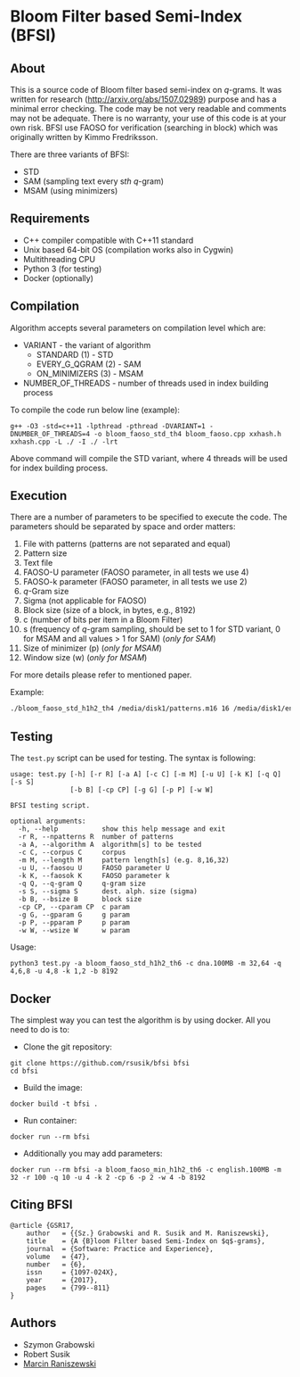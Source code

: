 # Bloom Filter based Semi-Index (BFSI)

## About

This is a source code of Bloom filter based semi-index on *q*-grams. It was written for research (http://arxiv.org/abs/1507.02989) purpose and has a minimal error checking. The code may be not very readable and comments may not be adequate. There is no warranty, your use of this code is at your own risk. BFSI use FAOSO for verification (searching in block) which was originally written by Kimmo Fredriksson.

There are three variants of BFSI:
* STD
* SAM (sampling text every s*th* *q*-gram)
* MSAM (using minimizers)

## Requirements

* C++ compiler compatible with C++11 standard
* Unix based 64-bit OS (compilation works also in Cygwin)
* Multithreading CPU
* Python 3 (for testing)
* Docker (optionally)



## Compilation

Algorithm accepts several parameters on compilation level which are:
* VARIANT - the variant of algorithm
  * STANDARD (1) - STD
  * EVERY_G_QGRAM (2) - SAM
  * ON_MINIMIZERS (3) - MSAM
* NUMBER_OF_THREADS - number of threads used in index building process

To compile the code run below line (example):

```shell
g++ -O3 -std=c++11 -lpthread -pthread -DVARIANT=1 -DNUMBER_OF_THREADS=4 -o bloom_faoso_std_th4 bloom_faoso.cpp xxhash.h xxhash.cpp -L ./ -I ./ -lrt 
```

Above command will compile the STD variant, where 4 threads will be used for index building process.


## Execution

There are a number of parameters to be specified to execute the code. The parameters should be separated by space and order matters:

1. File with patterns (patterns are not separated and equal)
2. Pattern size
3. Text file
4. FAOSO-U parameter (FAOSO parameter, in all tests we use 4)
5. FAOSO-k parameter (FAOSO parameter, in all tests we use 2)
6. *q*-Gram size
7. Sigma (not applicable for FAOSO)
8. Block size (size of a block, in bytes, e.g., 8192)
9. c (number of bits per item in a Bloom Filter)
10. s (frequency of *q*-gram sampling, should be set to 1 for STD variant, 0 for MSAM and all values > 1 for SAM) (*only for SAM*)
11. Size of minimizer (p) (*only for MSAM*)
12. Window size (w) (*only for MSAM*)

For more details please refer to mentioned paper.

Example:
```bash
./bloom_faoso_std_h1h2_th4 /media/disk1/patterns.m16 16 /media/disk1/english.200MB 8 2 6 5 8192 6 1 0 0
```

## Testing

The `test.py` script can be used for testing. The syntax is following:

```
usage: test.py [-h] [-r R] [-a A] [-c C] [-m M] [-u U] [-k K] [-q Q] [-s S]
               [-b B] [-cp CP] [-g G] [-p P] [-w W]

BFSI testing script.

optional arguments:
  -h, --help           show this help message and exit
  -r R, --npatterns R  number of patterns
  -a A, --algorithm A  algorithm[s] to be tested
  -c C, --corpus C     corpus
  -m M, --length M     pattern length[s] (e.g. 8,16,32)
  -u U, --faosou U     FAOSO parameter U
  -k K, --faosok K     FAOSO parameter k
  -q Q, --q-gram Q     q-gram size
  -s S, --sigma S      dest. alph. size (sigma)
  -b B, --bsize B      block size
  -cp CP, --cparam CP  c param
  -g G, --gparam G     g param
  -p P, --pparam P     p param
  -w W, --wsize W      w param
```

Usage:

```
python3 test.py -a bloom_faoso_std_h1h2_th6 -c dna.100MB -m 32,64 -q 4,6,8 -u 4,8 -k 1,2 -b 8192
```

## Docker
The simplest way you can test the algorithm is by using docker. All you need to do is to:

* Clone the git repository:
```shell
git clone https://github.com/rsusik/bfsi bfsi
cd bfsi
```

* Build the image:
```shell
docker build -t bfsi .
```

* Run container:
```shell
docker run --rm bfsi
```

* Additionally you may add parameters:
```shell
docker run --rm bfsi -a bloom_faoso_min_h1h2_th6 -c english.100MB -m 32 -r 100 -q 10 -u 4 -k 2 -cp 6 -p 2 -w 4 -b 8192
```

## Citing BFSI
	@article {GSR17,
		author   = {{Sz.} Grabowski and R. Susik and M. Raniszewski},
		title    = {A {B}loom Filter based Semi-Index on $q$-grams},
		journal  = {Software: Practice and Experience},
		volume   = {47},
		number   = {6},
		issn     = {1097-024X},
		year     = {2017},
		pages    = {799--811}
	}


## Authors

* Szymon Grabowski
* Robert Susik
* [Marcin Raniszewski](https://github.com/mranisz)

